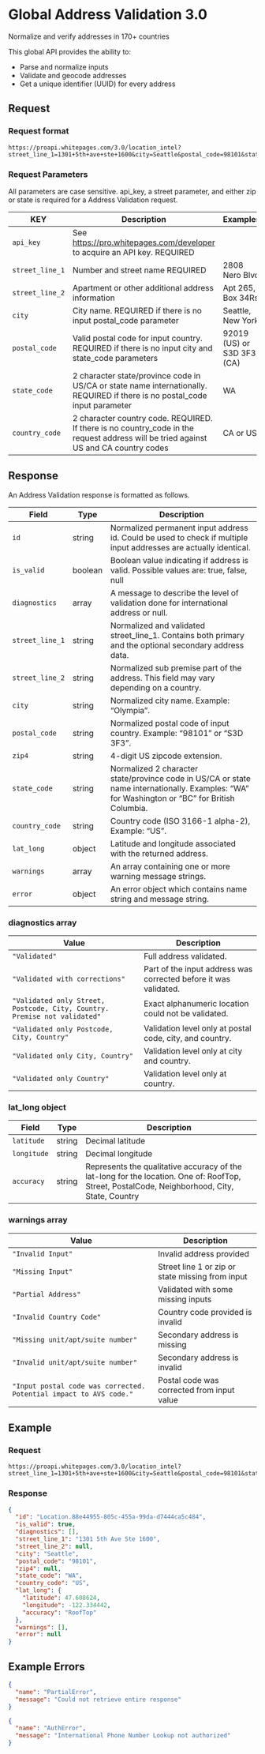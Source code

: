 # Global Address Validation 3.0

Normalize and verify addresses in 170+ countries

This global API provides the ability to:

  * Parse and normalize inputs
  * Validate and geocode addresses
  * Get a unique identifier (UUID) for every address

## Request

### Request format

```
https://proapi.whitepages.com/3.0/location_intel?street_line_1=1301+5th+ave+ste+1600&city=Seattle&postal_code=98101&state_code=WA&country_code=US&api_key=KEYVAL
```

### Request Parameters

All parameters are case sensitive. api_key, a street parameter, and either zip or state is required for a Address Validation request.

| KEY     | Description | Examples |
| ------- | ---- | ---- |
| `api_key` | See https://pro.whitepages.com/developer to acquire an API key. REQUIRED | |
| `street_line_1` | Number and street name REQUIRED | 2808 Nero Blvd |
| `street_line_2` | Apartment or other additional address information | Apt 265, Box 34Rs |
| `city` | City name. REQUIRED if there is no input postal_code parameter | Seattle, New York |
| `postal_code` | Valid postal code for input country. REQUIRED if there is no input city and state_code parameters | 92019 (US) or S3D 3F3 (CA) |
| `state_code` | 2 character state/province code in US/CA or state name internationally. REQUIRED if there is no postal_code input parameter | WA |
| `country_code` | 2 character country code. REQUIRED. If there is no country_code in the request address will be tried against US and CA country codes | CA or US |


## Response

An Address Validation response is formatted as follows.

| Field     | Type | Description |
| ------- | ---- | ---- |
| `id` | string | Normalized permanent input address id. Could be used to check if multiple input addresses are actually identical. |
| `is_valid` | boolean | Boolean value indicating if address is valid. Possible values are: true, false, null |
| `diagnostics` | array | A message to describe the level of validation done for international address or null. |
| `street_line_1` | string | Normalized and validated street_line_1. Contains both primary and the optional secondary address data. |
| `street_line_2` | string | Normalized sub premise part of the address. This field may vary depending on a country. |
| `city` | string | Normalized city name. Example: “Olympia”. |
| `postal_code` | string | Normalized postal code of input country. Example: “98101” or “S3D 3F3”. |
| `zip4` | string | 4-digit US zipcode extension. |
| `state_code` | string | Normalized 2 character state/province code in US/CA or state name internationally. Examples: “WA” for Washington or “BC” for British Columbia. |
| `country_code` | string | Country code (ISO 3166-1 alpha-2), Example: “US”. |
| `lat_long` | object | Latitude and longitude associated with the returned address. |
| `warnings` | array | An array containing one or more warning message strings. |
| `error` | object | An error object which contains name string and message string. |

### diagnostics array

| Value | Description |
| ------- | ---- |
| `"Validated"` | Full address validated. |
| `"Validated with corrections"` | Part of the input address was corrected before it was validated. |
| `"Validated only Street, Postcode, City, Country. Premise not validated"` | Exact alphanumeric location could not be validated. |
| `"Validated only Postcode, City, Country"` | Validation level only at postal code, city, and country. |
| `"Validated only City, Country"` | Validation level only at city and country. |
| `"Validated only Country"` | Validation level only at country. |

### lat_long object

| Field   | Type | Description |
| ------- | ---- | ---- |
| `latitude` | string | Decimal latitude |
| `longitude` | string | Decimal longitude |
| `accuracy` | string | Represents the qualitative accuracy of the lat-long for the location. One of: RoofTop, Street, PostalCode, Neighborhood, City, State, Country |

### warnings array

| Value | Description |
| ------- | ---- |
| `"Invalid Input"` | Invalid address provided |
| `"Missing Input"` | Street line 1 or zip or state missing from input |
| `"Partial Address"` | Validated with some missing inputs |
| `"Invalid Country Code"` | Country code provided is invalid |
| `"Missing unit/apt/suite number"` | Secondary address is missing |
| `"Invalid unit/apt/suite number"` | Secondary address is invalid |
| `"Input postal code was corrected. Potential impact to AVS code."` | Postal code was corrected from input value |

## Example

### Request

```
https://proapi.whitepages.com/3.0/location_intel?street_line_1=1301+5th+ave+ste+1600&city=Seattle&postal_code=98101&state_code=WA&country_code=US&api_key=KEYVAL
```

### Response

```json
{
  "id": "Location.88e44955-805c-455a-99da-d7444ca5c484",
  "is_valid": true,
  "diagnostics": [],
  "street_line_1": "1301 5th Ave Ste 1600",
  "street_line_2": null,
  "city": "Seattle",
  "postal_code": "98101",
  "zip4": null,
  "state_code": "WA",
  "country_code": "US",
  "lat_long": {
    "latitude": 47.608624,
    "longitude": -122.334442,
    "accuracy": "RoofTop"
  },
  "warnings": [],
  "error": null
}
```

## Example Errors

```json
{
  "name": "PartialError",
  "message": "Could not retrieve entire response"
}
```

```json
{
  "name": "AuthError",
  "message": "International Phone Number Lookup not authorized"
}
```
